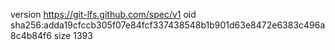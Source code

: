 version https://git-lfs.github.com/spec/v1
oid sha256:adda19cfccb305f07e84fcf337438548b1b901d63e8472e6383c496a8c4b84f6
size 1393
